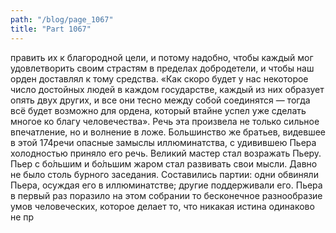 ```yaml
---
path: "/blog/page_1067"
title: "Part 1067"
---
```


править их к благородной цели, и потому надобно, чтобы каждый мог удовлетворить своим страстям в пределах добродетели, и чтобы наш орден доставлял к тому средства.
«Как скоро будет у нас некоторое число достойных людей в каждом государстве, каждый из них образует опять двух других, и все они тесно между собой соединятся — тогда всё будет возможно для ордена, который втайне успел уже сделать многое ко благу человечества».
Речь эта произвела не только сильное впечатление, но и волнение в ложе. Большинство же братьев, видевшее в этой 174речи опасные замыслы иллюминатства, с удивившею Пьера холодностью приняло его речь. Великий мастер стал возражать Пьеру. Пьер с бо́льшим и бо́льшим жаром стал развивать свои мысли. Давно не было столь бурного заседания. Составились партии: одни обвиняли Пьера, осуждая его в иллюминатстве; другие поддерживали его. Пьера в первый раз поразило на этом собрании то бесконечное разнообразие умов человеческих, которое делает то, что никакая истина одинаково не пр
